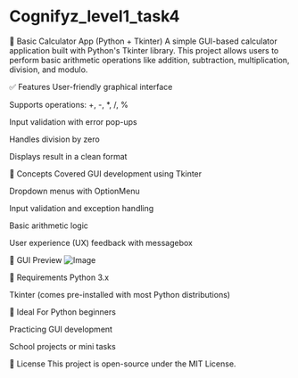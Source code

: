 # Cognifyz_level1_task4

🧮 Basic Calculator App (Python + Tkinter)
A simple GUI-based calculator application built with Python's Tkinter library. This project allows users to perform basic arithmetic operations like addition, subtraction, multiplication, division, and modulo.

✅ Features
User-friendly graphical interface

Supports operations: +, -, *, /, %

Input validation with error pop-ups

Handles division by zero

Displays result in a clean format

🧠 Concepts Covered
GUI development using Tkinter

Dropdown menus with OptionMenu

Input validation and exception handling

Basic arithmetic logic

User experience (UX) feedback with messagebox

📸 GUI Preview
![Image](https://github.com/user-attachments/assets/bb824a18-7bda-493f-a8b6-d8f559cbf207)

🔧 Requirements
Python 3.x

Tkinter (comes pre-installed with most Python distributions)

🚀 Ideal For
Python beginners

Practicing GUI development

School projects or mini tasks

📄 License
This project is open-source under the MIT License.
